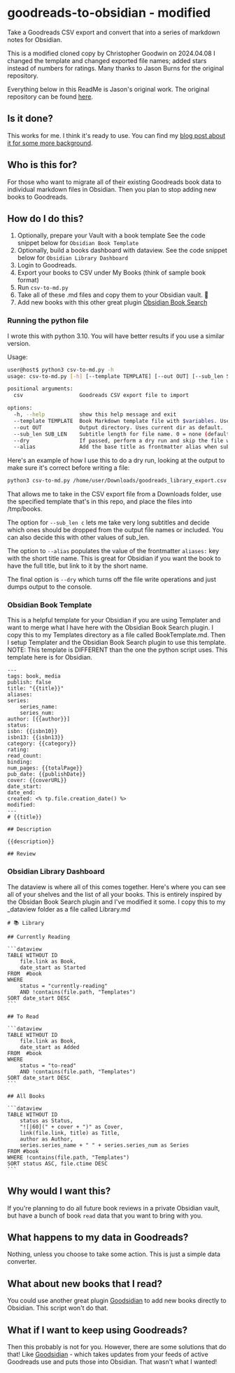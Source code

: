 # goodreads-to-obsidian - modified

Take a Goodreads CSV export and convert that into a series of markdown notes for Obsidian.

This is a modified cloned copy by Christopher Goodwin on 2024.04.08
I changed the template and changed exported file names; added stars instead of numbers for ratings.
Many thanks to Jason Burns for the original repository.

Everything below in this ReadMe is Jason's original work. The original repository can be found [here](https://github.com/bbbburns/goodreads-to-obsidian/tree/main).


## Is it done?
This works for me. I think it's ready to use. You can find my [blog post about it for some more background](https://bbbburns.com/blog/2023/06/converting-from-goodreads-to-obsidian/).

## Who is this for?
For those who want to migrate all of their existing Goodreads book data to individual markdown files in Obsidian. Then you plan to stop adding new books to Goodreads.

## How do I do this?
1. Optionally, prepare your Vault with a book template See the code snippet below for `Obsidian Book Template`
2. Optionally, build a books dashboard with dataview. See the code snippet below for `Obsidian Library Dashboard`
3. Login to Goodreads.
4. Export your books to CSV under My Books (think of sample book format)
6. Run `csv-to-md.py` 
7. Take all of these .md files and copy them to your Obsidian vault. :tada:
8. Add new books with this other great plugin [Obsidian Book Search](https://github.com/anpigon/obsidian-book-search-plugin)

### Running the python file

I wrote this with python 3.10. You will have better results if you use a similar version.

Usage:

```bash
user@host$ python3 csv-to-md.py -h
usage: csv-to-md.py [-h] [--template TEMPLATE] [--out OUT] [--sub_len SUB_LEN] [--dry] [--alias] csv

positional arguments:
  csv                  Goodreads CSV export file to import

options:
  -h, --help           show this help message and exit
  --template TEMPLATE  Book Markdown template file with $variables. Uses book.md.Template by default.
  --out OUT            Output directory. Uses current dir as default.
  --sub_len SUB_LEN    Subtitle length for file name. 0 = none (default). a = ALL subtitle words. 1+ = num words long. c = custom
  --dry                If passed, perform a dry run and skip the file write steps.
  --alias              Add the base title as frontmatter alias when subtitle exists.
```

Here's an example of how I use this to do a dry run, looking at the output to make sure it's correct before writing a file:

```bash
python3 csv-to-md.py /home/user/Downloads/goodreads_library_export.csv --template book.md.Template --out /tmp/books --sub_len c --alias --dry
```

That allows me to take in the CSV export file from a Downloads folder, use the specified template that's in this repo, and place the files into /tmp/books.

The option for `--sub_len c` lets me take very long subtitles and decide which ones should be dropped from the output file names or included. You can also decide this with other values of sub_len.

The option to `--alias` populates the value of the frontmatter `aliases:` key with the short title name. This is great for Obsidian if you want the book to have the full title, but link to it by the short name.

The final option is `--dry` which turns off the file write operations and just dumps output to the console.

### Obsidian Book Template

This is a helpful template for your Obsidian if you are using Templater and want to merge what I have here with the Obsidian Book Search plugin. I copy this to my Templates directory as a file called BookTemplate.md. Then I setup Templater and the Obsidian Book Search plugin to use this template. NOTE: This template is DIFFERENT than the one the python script uses. This template here is for Obsidian.

```
---
tags: book, media
publish: false
title: "{{title}}"
aliases:
series:
    series_name: 
    series_num: 
author: [{{author}}]
status: 
isbn: {{isbn10}}
isbn13: {{isbn13}}
category: {{category}}
rating:
read_count:
binding:
num_pages: {{totalPage}}
pub_date: {{publishDate}}
cover: {{coverURL}}
date_start:
date_end:
created: <% tp.file.creation_date() %>
modified:
---
# {{title}}

## Description

{{description}}

## Review
```

### Obsidian Library Dashboard

The dataview is where all of this comes together. Here's where you can see all of your shelves and the list of all your books. This is entirely inspired by the Obsidan Book Search plugin and I've modified it some. I copy this to my _dataview folder as a file called Library.md

````
# 📚 Library

## Currently Reading

```dataview
TABLE WITHOUT ID
	file.link as Book,
	date_start as Started
FROM  #book
WHERE 
	status = "currently-reading" 
	AND !contains(file.path, "Templates")
SORT date_start DESC
```

## To Read

```dataview
TABLE WITHOUT ID
	file.link as Book,
	date_start as Added
FROM  #book
WHERE 
	status = "to-read" 
	AND !contains(file.path, "Templates")
SORT date_start DESC
```

## All Books

```dataview
TABLE WITHOUT ID
	status as Status,
	"![|60](" + cover + ")" as Cover,
	link(file.link, title) as Title,
	author as Author,
	series.series_name + " " + series.series_num as Series
FROM #book
WHERE !contains(file.path, "Templates")
SORT status ASC, file.ctime DESC
```
````


## Why would I want this?
If you're planning to do all future book reviews in a private Obsidian vault, but have a bunch of book `read` data that you want to bring with you.

## What happens to my data in Goodreads?
Nothing, unless you choose to take some action. This is just a simple data converter.

## What about new books that I read?
You could use another great plugin [Goodsidian](https://github.com/selfire1/goodsidian) to add new books directly to Obsidian. This script won't do that.

## What if I want to keep using Goodreads?
Then this probably is not for you. However, there are some solutions that do that! Like [Goodsidian](https://github.com/selfire1/goodsidian) - which takes updates from your feeds of active Goodreads use and puts those into Obsidian. That wasn't what I wanted!

